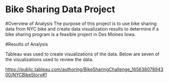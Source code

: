 # Bike Sharing Data Project

#Overview of Analysis
The purpose of this project is to use bike sharing data from NYC bike and create data visualization results to determine if a bike sharing program is a feasible project in Des Moines Iowa.

#Results of Analysis

Tableau was used to create visualizations of the data.  Below are seven of the visualizations used to review the data.



https://public.tableau.com/authoring/BikeSharingChallenge_16563807894300/NYCBikeStory#1
